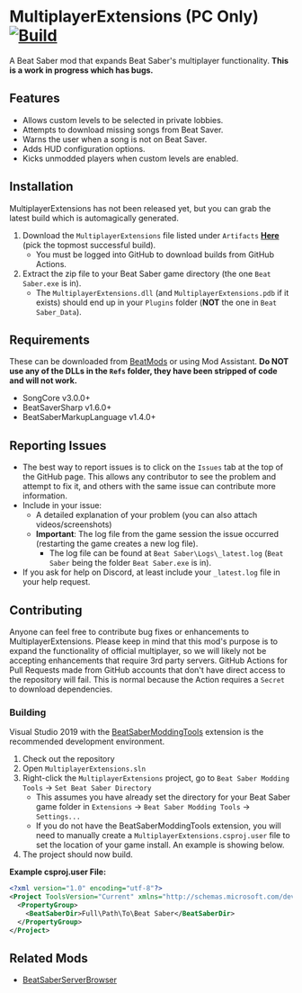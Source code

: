 # MultiplayerExtensions (PC Only) [![Build](https://github.com/Zingabopp/MultiplayerExtensions/workflows/Build/badge.svg?event=push)](https://github.com/Zingabopp/MultiplayerExtensions/actions?query=workflow%3ABuild)
A Beat Saber mod that expands Beat Saber's multiplayer functionality. **This is a work in progress which has bugs.**

## Features
* Allows custom levels to be selected in private lobbies.
* Attempts to download missing songs from Beat Saver.
* Warns the user when a song is not on Beat Saver.
* Adds HUD configuration options.
* Kicks unmodded players when custom levels are enabled.

## Installation
MultiplayerExtensions has not been released yet, but you can grab the latest build which is automagically generated. 
1. Download the `MultiplayerExtensions` file listed under `Artifacts` **[Here](https://github.com/Zingabopp/MultiplayerExtensions/actions?query=workflow%3ABuild+branch%3Amaster)** (pick the topmost successful build). 
   * You must be logged into GitHub to download builds from GitHub Actions.
2. Extract the zip file to your Beat Saber game directory (the one `Beat Saber.exe` is in).
   * The `MultiplayerExtensions.dll` (and `MultiplayerExtensions.pdb` if it exists) should end up in your `Plugins` folder (**NOT** the one in `Beat Saber_Data`).
   
## Requirements
These can be downloaded from [BeatMods](https://beatmods.com/#/mods) or using Mod Assistant. **Do NOT use any of the DLLs in the `Refs` folder, they have been stripped of code and will not work.**
* SongCore v3.0.0+
* BeatSaverSharp v1.6.0+
* BeatSaberMarkupLanguage v1.4.0+

## Reporting Issues
* The best way to report issues is to click on the `Issues` tab at the top of the GitHub page. This allows any contributor to see the problem and attempt to fix it, and others with the same issue can contribute more information.
* Include in your issue:
  * A detailed explanation of your problem (you can also attach videos/screenshots)
  * **Important**: The log file from the game session the issue occurred (restarting the game creates a new log file).
    * The log file can be found at `Beat Saber\Logs\_latest.log` (`Beat Saber` being the folder `Beat Saber.exe` is in).
* If you ask for help on Discord, at least include your `_latest.log` file in your help request.

## Contributing
Anyone can feel free to contribute bug fixes or enhancements to MultiplayerExtensions. Please keep in mind that this mod's purpose is to expand the functionality of official multiplayer, so we will likely not be accepting enhancements that require 3rd party servers. GitHub Actions for Pull Requests made from GitHub accounts that don't have direct access to the repository will fail. This is normal because the Action requires a `Secret` to download dependencies.
### Building
Visual Studio 2019 with the [BeatSaberModdingTools](https://github.com/Zingabopp/BeatSaberModdingTools) extension is the recommended development environment.
1. Check out the repository
2. Open `MultiplayerExtensions.sln`
3. Right-click the `MultiplayerExtensions` project, go to `Beat Saber Modding Tools` -> `Set Beat Saber Directory`
   * This assumes you have already set the directory for your Beat Saber game folder in `Extensions` -> `Beat Saber Modding Tools` -> `Settings...`
   * If you do not have the BeatSaberModdingTools extension, you will need to manually create a `MultiplayerExtensions.csproj.user` file to set the location of your game install. An example is showing below.
4. The project should now build.

**Example csproj.user File:**
```xml
<?xml version="1.0" encoding="utf-8"?>
<Project ToolsVersion="Current" xmlns="http://schemas.microsoft.com/developer/msbuild/2003">
  <PropertyGroup>
    <BeatSaberDir>Full\Path\To\Beat Saber</BeatSaberDir>
  </PropertyGroup>
</Project>
```
## Related Mods
* [BeatSaberServerBrowser](https://github.com/roydejong/BeatSaberServerBrowser)
